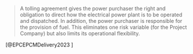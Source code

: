 > A tolling agreement gives the power purchaser the right and obligation to direct how the electrical power plant is to be operated and dispatched. In addition, the power purchaser is responsible for the provision of fuel. This eliminates one risk variable (for the Project Company) but also limits its operational flexibility.

[@EPCEPCMDelivery2023 ]

